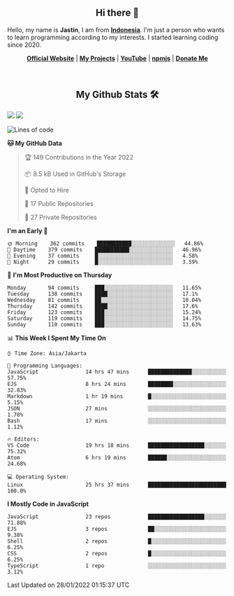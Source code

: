 <h2 align="center">Hi there 👋</h2>
Hello, my name is <strong>Jastin</strong>, I am from <strong><a href="https://en.m.wikipedia.org/wiki/Indonesia">Indonesia</a></strong>. I'm just a person who wants to learn programming according to my interests. I started learning coding since 2020.
 <p align="center">
  <strong><a href="https://jstnlt.my.id">Official Website</a></strong> |
  <strong><a href="https://jstnlt.my.id/#projects">My Projects</a></strong> |
  <strong><a href="https://youtube.com/c/JastinCh">YouTube</a></strong> |
  <strong><a href="https://www.npmjs.com/~jastinlt">npmjs</a></strong> |
  <strong><a href="https://jstnlt.my.id/donate">Donate Me</a></strong>
</p>
 
&nbsp;
 
<h2 align="center">My Github Stats 🛠</h2>
 <a href="https://jstnlt.my.id/donate" target="_blank"><img src="https://github-readme-stats.vercel.app/api?username=JastinXyz&show_icons=true&theme=algolia"></a>
 <a href="https://jstnlt.my.id/donate" target="_blank"><img src="https://github-profile-summary-cards.vercel.app/api/cards/profile-details?username=JastinXyz&theme=monokai"></a>

<!--START_SECTION:waka-->
![Lines of code](https://img.shields.io/badge/From%20Hello%20World%20I%27ve%20Written-181%20Thousand%20lines%20of%20code-blue)

**🐱 My GitHub Data** 

> 🏆 149 Contributions in the Year 2022
 > 
> 📦 8.5 kB Used in GitHub's Storage 
 > 
> 💼 Opted to Hire
 > 
> 📜 17 Public Repositories 
 > 
> 🔑 27 Private Repositories  
 > 
**I'm an Early 🐤** 

```text
🌞 Morning    362 commits    ███████████░░░░░░░░░░░░░░   44.86% 
🌆 Daytime    379 commits    ███████████░░░░░░░░░░░░░░   46.96% 
🌃 Evening    37 commits     █░░░░░░░░░░░░░░░░░░░░░░░░   4.58% 
🌙 Night      29 commits     █░░░░░░░░░░░░░░░░░░░░░░░░   3.59%

```
📅 **I'm Most Productive on Thursday** 

```text
Monday       94 commits     ███░░░░░░░░░░░░░░░░░░░░░░   11.65% 
Tuesday      138 commits    ████░░░░░░░░░░░░░░░░░░░░░   17.1% 
Wednesday    81 commits     ██░░░░░░░░░░░░░░░░░░░░░░░   10.04% 
Thursday     142 commits    ████░░░░░░░░░░░░░░░░░░░░░   17.6% 
Friday       123 commits    ███░░░░░░░░░░░░░░░░░░░░░░   15.24% 
Saturday     119 commits    ███░░░░░░░░░░░░░░░░░░░░░░   14.75% 
Sunday       110 commits    ███░░░░░░░░░░░░░░░░░░░░░░   13.63%

```


📊 **This Week I Spent My Time On** 

```text
⌚︎ Time Zone: Asia/Jakarta

💬 Programming Languages: 
JavaScript               14 hrs 47 mins      ██████████████░░░░░░░░░░░   57.75% 
EJS                      8 hrs 24 mins       ████████░░░░░░░░░░░░░░░░░   32.83% 
Markdown                 1 hr 19 mins        █░░░░░░░░░░░░░░░░░░░░░░░░   5.15% 
JSON                     27 mins             ░░░░░░░░░░░░░░░░░░░░░░░░░   1.78% 
Bash                     17 mins             ░░░░░░░░░░░░░░░░░░░░░░░░░   1.12%

🔥 Editors: 
VS Code                  19 hrs 18 mins      ██████████████████░░░░░░░   75.32% 
Atom                     6 hrs 19 mins       ██████░░░░░░░░░░░░░░░░░░░   24.68%

💻 Operating System: 
Linux                    25 hrs 37 mins      █████████████████████████   100.0%

```

**I Mostly Code in JavaScript** 

```text
JavaScript               23 repos            ██████████████████░░░░░░░   71.88% 
EJS                      3 repos             ██░░░░░░░░░░░░░░░░░░░░░░░   9.38% 
Shell                    2 repos             █░░░░░░░░░░░░░░░░░░░░░░░░   6.25% 
CSS                      2 repos             █░░░░░░░░░░░░░░░░░░░░░░░░   6.25% 
TypeScript               1 repo              ░░░░░░░░░░░░░░░░░░░░░░░░░   3.12%

```



 Last Updated on 28/01/2022 01:15:37 UTC
<!--END_SECTION:waka-->

